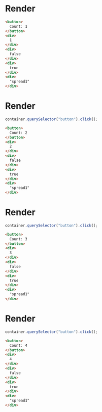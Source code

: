 # Render
```html
<button>
  Count: 1
</button>
<div>
  1
</div>
<div>
  false
</div>
<div>
  true
</div>
<div>
  "spread1"
</div>
```


# Render
```js
container.querySelector("button").click();
```
```html
<button>
  Count: 2
</button>
<div>
  2
</div>
<div>
  false
</div>
<div>
  true
</div>
<div>
  "spread1"
</div>
```


# Render
```js
container.querySelector("button").click();
```
```html
<button>
  Count: 3
</button>
<div>
  3
</div>
<div>
  false
</div>
<div>
  true
</div>
<div>
  "spread1"
</div>
```


# Render
```js
container.querySelector("button").click();
```
```html
<button>
  Count: 4
</button>
<div>
  4
</div>
<div>
  false
</div>
<div>
  true
</div>
<div>
  "spread1"
</div>
```
